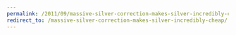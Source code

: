 ```yaml
---
permalink: /2011/09/massive-silver-correction-makes-silver-incredibly-cheap/
redirect_to: /massive-silver-correction-makes-silver-incredibly-cheap/
---
```

